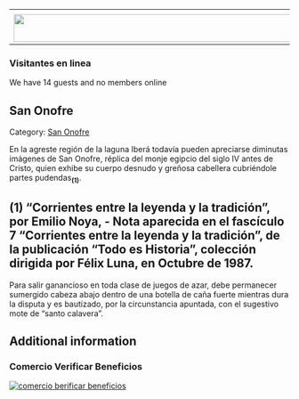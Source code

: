 <table><tbody><tr><td><center></center></td></tr><tr><td><center><a href="https://www.corrientes.gov.ar/" target="_blank"><img src="http://descubrircorrientes.com.ar/2012/index.php/759-cultura/8-leyenda-y-tradicion/artesania-y-santoral-profano/banner-corrientes.jpg" width="580" height="50" alt=""></a></center></td></tr></tbody></table>

### Visitantes en linea

We have 14 guests and no members online

## San Onofre

Category: [San Onofre](http://descubrircorrientes.com.ar/2012/index.php/759-cultura/8-leyenda-y-tradicion/artesania-y-santoral-profano/san-onofre)

En la agreste región de la laguna Iberá todavía pueden apreciarse diminutas imágenes de San Onofre, réplica del monje egipcio del siglo IV antes de Cristo, quien exhibe su cuerpo desnudo y greñosa cabellera cubriéndole partes pudendas<sub><strong>(1)</strong></sub>.

## **(1)** “Corrientes entre la leyenda y la tradición”, por Emilio Noya, - Nota aparecida en el fascículo 7 “Corrientes entre la leyenda y la tradición”, de la publicación “Todo es Historia”, colección dirigida por Félix Luna, en Octubre de 1987.

Para salir ganancioso en toda clase de juegos de azar, debe permanecer sumergido cabeza abajo dentro de una botella de caña fuerte mientras dura la disputa y es bautizado, por la circunstancia apuntada, con el sugestivo mote de “santo calavera”.

## Additional information

### Comercio Verificar Beneficios

[![comercio berificar beneficios](http://descubrircorrientes.com.ar/2012/index.php/759-cultura/8-leyenda-y-tradicion/artesania-y-santoral-profano/images/botones_beneficios/comercio_berificar_beneficios.png)](http://descubrircomercio.zapto.org/)